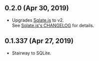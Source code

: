 ## 0.2.0 (Apr 30, 2019)
- Upgrades [Sqlate.js][sqlate] to v2.  
  See [Sqlate.js's CHANGELOG][sqlate-changelog] for details.

[sqlate]: https://github.com/moll/js-sqlate/
[sqlate-changelog]: https://github.com/moll/js-sqlate/blob/master/CHANGELOG.md

## 0.1.337 (Apr 27, 2019)
- Stairway to SQLite.
